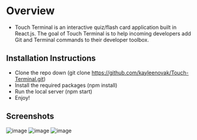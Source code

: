 # Overview
  - Touch Terminal is an interactive quiz/flash card application built in React.js. The goal of Touch Terminal is to help incoming developers add Git and Terminal commands to their developer toolbox.


## Installation Instructions
  - Clone the repo down (git clone https://github.com/kayleenovak/Touch-Terminal.git)
  - Install the required packages (npm install)
  - Run the local server (npm start)
  - Enjoy!
  
## Screenshots

![image](https://i.postimg.cc/DfLwtMRb/Screen-Shot-2018-11-07-at-8-46-39-AM.png)
![image](https://i.postimg.cc/TYTfBYrZ/Screen-Shot-2018-11-07-at-8-47-05-AM.png)
![image](https://i.postimg.cc/wvKd26q4/Screen-Shot-2018-11-07-at-8-47-25-AM.png)
